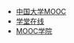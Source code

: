 - [中国大学MOOC](http://www.icourse163.org/)
- [学堂在线](http://www.xuetangx.com/)
- [MOOC学院](http://mooc.guokr.com/)